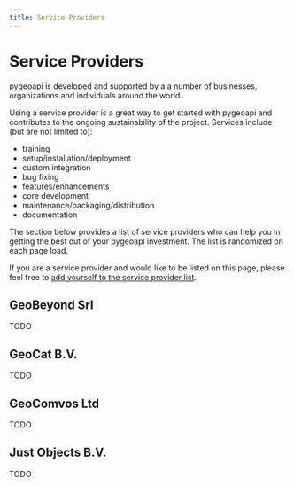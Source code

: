 ```yaml
---
title: Service Providers
---
```


# Service Providers

pygeoapi is developed and supported by a a number of businesses, organizations and individuals around the world.

Using a service provider is a great way to get started with pygeoapi and contributes to the ongoing sustainability of the project.  Services include (but are not limited to):

- training
- setup/installation/deployment
- custom integration
- bug fixing
- features/enhancements
- core development
- maintenance/packaging/distribution
- documentation

The section below provides a list of service providers who can help you in getting the best out of your pygeoapi investment.  The list is randomized on each page load.

If you are a service provider and would like to be listed on this page, please feel free to [add yourself to the service provider list](https://github.com/geopython/pygeoapi.io/blob/master/docs/community/service-providers/index.md).

<div id="service-provider-list">

  <div class="service-provider">
    <h2>GeoBeyond Srl</h2>
    <p>TODO</p>
  </div>

  <div class="service-provider">
    <h2>GeoCat B.V.</h2>
    <p>TODO</p>
  </div>

  <div class="service-provider">
    <h2>GeoComvos Ltd</h2>
    <p>TODO</p>
  </div>

  <div class="service-provider">
    <h2>Just Objects B.V.</h2>
    <p>TODO</p>
  </div>

</div>


<script>

// shuffle divs randomly
// from https://stackoverflow.com/a/43980082 (2022-01-15)

function shuffle() {
  var container = document.getElementById("service-provider-list");
  var elementsArray = Array.prototype.slice.call(container.getElementsByClassName("service-provider"));
  elementsArray.forEach(function(element){
    container.removeChild(element);
  })
  shuffleArray(elementsArray);
  elementsArray.forEach(function(element){
    container.appendChild(element);
  })
}

function shuffleArray(array) {
    for (var i = array.length - 1; i > 0; i--) {
        var j = Math.floor(Math.random() * (i + 1));
        var temp = array[i];
        array[i] = array[j];
        array[j] = temp;
    }
    return array;
}

shuffle();
</script>
